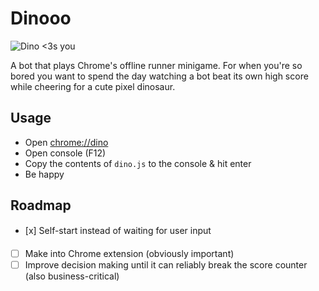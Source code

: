 # Dinooo

![Dino <3s you](https://steemitimages.com/0x0/https://steemitimages.com/DQmc5DiXa54PRMm5Yd2pQ9vfMHepaaYuvLzafyicfBkZ2TK/U5drQkLepB9H3aa3dmvhBTG2TAfjUU9.gif)

A bot that plays Chrome's offline runner minigame. For when you're so bored you want to spend the day watching a bot beat its own high score while cheering for a cute pixel dinosaur.

## Usage

- Open [chrome://dino](chrome://dino)
- Open console (F12)
- Copy the contents of `dino.js` to the console & hit enter
- Be happy

## Roadmap

- [x] Self-start instead of waiting for user input
- [ ] Make into Chrome extension (obviously important)
- [ ] Improve decision making until it can reliably break the score counter (also business-critical)